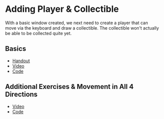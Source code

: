 # Adding Player & Collectible

With a basic window created, we next need to create a player that
can move via the keyboard and draw a collectible.  The collectible
won't actually be able to be collected quite yet.

Basics
------
- [Handout](https://docs.google.com/document/d/1dRpMrpgbh4btE8gOV-qN4w7l2z0UYjagXES4fjgOptg/)
- [Video](https://www.youtube.com/watch?v=zUUHFUUIpTE)
- [Code](https://docs.google.com/document/d/1dRpMrpgbh4btE8gOV-qN4w7l2z0UYjagXES4fjgOptg/)

Additional Exercises & Movement in All 4 Directions
---------------------------------------------------
- [Video](https://www.youtube.com/watch?v=JjbT2PPDRnE)
- [Code](https://github.com/jpike/PythonProgrammingForKids/blob/master/Pygame/Pygame2.3_PlayerMove4Directions.py)

